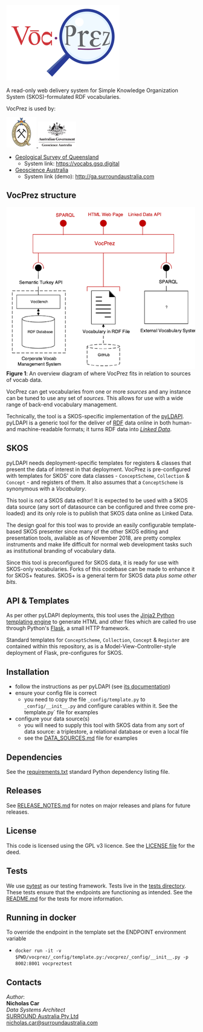 ![](vocprez/view/style/VocPrez.300.png)  

A read-only web delivery system for Simple Knowledge Organization System (SKOS)-formulated RDF vocabularies.

VocPrez is used by:

<a href="https://www.business.qld.gov.au/industries/mining-energy-water/resources/geoscience-information/gsq">
    <img src="vocprez/view/style/logo-gsq.jpg" alt="GSQ Logo" style="width:80px;" />
</a>
<a href="https://www.ga.gov.au">
    <img src="vocprez/view/style/logo-ga.jpg" alt="GA Logo" style="width:100px;" />
</a> 


* [Geological Survey of Queensland](https://www.business.qld.gov.au/industries/mining-energy-water/resources/geoscience-information/gsq)
    * System link: <https://vocabs.gsq.digital> 
 * [Geoscience Australia](https://www.ga.gov.au)
     * System link (demo): <http://ga.surroundaustralia.com> 

## VocPrez structure

![](vocprez/view/style/system.500.png)  
**Figure 1**: An overview diagram of where VocPrez fits in relation to sources of vocab data.

VocPrez can get vocabularies from one or more *sources* and any instance can be tuned to use any set of *sources*. This allows for use with a wide range of back-end vocabulary management.

Technically, the tool is a SKOS-specific implementation of the [pyLDAPI](https://github.com/rdflib/pyLDAPI). pyLDAPI is a generic tool for the deliver of [RDF](https://www.w3.org/RDF/) data online in both human- and machine-readable formats; it turns RDF data into *[Linked Data](https://www.w3.org/standards/semanticweb/data)*. 

## SKOS
pyLDAPI needs deployment-specific templates for registers & classes that present the data of interest in that deployment. VocPrez is pre-configured with templates for SKOS' core data classes - `ConceptScheme`, `Collection` & `Concept` - and registers of them. It also assumes that a `ConceptScheme` is synonymous with a *Vocabulary*.

This tool is *not* a SKOS data editor! It is expected to be used with a SKOS data source (any sort of datasource can be configured and three come pre-loaded) and its only role is to publish that SKOS data online as Linked Data.

The design goal for this tool was to provide an easily configurable template-based SKOS presenter since many of the other SKOS editing and presentation tools, available as of November 2018, are pretty complex instruments and make life difficult for normal web development tasks such as institutional branding of vocabulary data.

Since this tool is preconfigured for SKOS data, it is ready for use with SKOS-only vocabularies. Forks of this codebase can be made to enhance it for SKOS+ features. SKOS+ is a general term for SKOS data *plus some other bits*.


## API & Templates
As per other pyLDAPI deployments, this tool uses the [Jinja2 Python templating engine](http://jinja.pocoo.org/) to generate HTML and other files which are called fro use through Python's [Flask](http://flask.pocoo.org/), a small HTTP framework.

Standard templates for `ConceptScheme`, `Collection`, `Concept` & `Register` are contained within this repository, as is a Model-View-Controller-style deployment of Flask, pre-configures for SKOS.


## Installation
* follow the instructions as per pyLDAPI (see [its documentation](https://pyldapi.readthedocs.io))
* ensure your config file is correct
    * you need to copy the file `_config/template.py` to `_config/__init__.py` and configure carables within it. See the template.py` file for examples
* configure your data source(s)
    * you will need to supply this tool with SKOS data from any sort of data source: a triplestore, a relational database or even a local file
    * see the [DATA_SOURCES.md](https://github.com/CSIRO-enviro-informatics/VocPrez/blob/master/DATA_SOURCES.md) file for examples


## Dependencies
See the [requirements.txt](https://github.com/CSIRO-enviro-informatics/VocPrez/blob/master/requirements.txt) standard Python dependency listing file.


## Releases
See [RELEASE_NOTES.md](RELEASE_NOTES.md) for notes on major releases and plans for future releases.


## License
This code is licensed using the GPL v3 licence. See the [LICENSE file](LICENSE) for the deed.


## Tests
We use [pytest](https://docs.pytest.org/en/latest/) as our testing framework. Tests live in the [tests directory](_tests). These tests ensure that the endpoints are functioning as intended. See the [README.md](_tests/README.md) for the tests for more information.


## Running in docker 

To override the endpoint in the template set the ENDPOINT environment variable
* `docker run -it -v $PWD/vocprez/_config/template.py:/vocprez/_config/__init__.py -p 8002:8001 vocpreztest`



## Contacts
*Author*:  
**Nicholas Car**  
*Data Systems Architect*  
[SURROUND Australia Pty Ltd](http://surroundaustralia.com)  
<nicholas.car@surroundaustralia.com>
